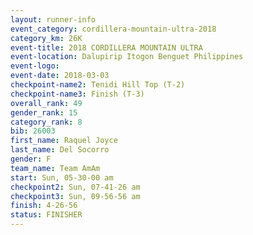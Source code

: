 ```yaml
---
layout: runner-info 
event_category: cordillera-mountain-ultra-2018 
category_km: 26K 
event-title: 2018 CORDILLERA MOUNTAIN ULTRA 
event-location: Dalupirip Itogon Benguet Philippines 
event-logo: 
event-date: 2018-03-03 
checkpoint-name2: Tenidi Hill Top (T-2) 
checkpoint-name3: Finish (T-3) 
overall_rank: 49
gender_rank: 15
category_rank: 8
bib: 26003
first_name: Raquel Joyce
last_name: Del Socorro
gender: F
team_name: Team AmAm
start: Sun, 05-30-00 am
checkpoint2: Sun, 07-41-26 am
checkpoint3: Sun, 09-56-56 am
finish: 4-26-56
status: FINISHER
---
```

